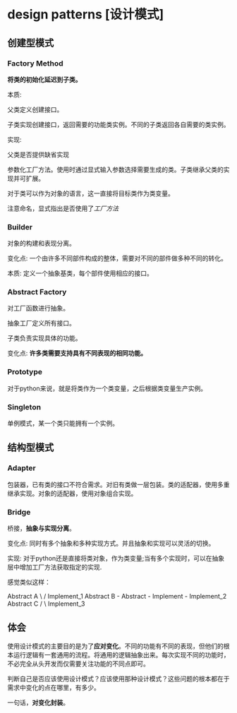# design patterns [设计模式]

## 创建型模式

### Factory Method

**将类的初始化延迟到子类。**

本质:

父类定义创建接口。

子类实现创建接口，返回需要的功能类实例。不同的子类返回各自需要的类实例。

实现:

父类是否提供缺省实现

参数化工厂方法。使用时通过显式输入参数选择需要生成的类。子类继承父类的实现并可扩展。

对于类可以作为对象的语言，这一直接将目标类作为类变量。

注意命名，显式指出是否使用了*工厂方法*

### Builder

对象的构建和表现分离。

变化点: 一个由许多不同部件构成的整体，需要对不同的部件做多种不同的转化。

本质: 定义一个抽象基类，每个部件使用相应的接口。

### Abstract Factory

对工厂函数进行抽象。

抽象工厂定义所有接口。

子类负责实现具体的功能。

变化点: **许多类需要支持具有不同表现的相同功能。**

### Prototype

对于python来说，就是将类作为一个类变量，之后根据类变量生产实例。

### Singleton

单例模式，某一个类只能拥有一个实例。

## 结构型模式

### Adapter

包装器，已有类的接口不符合需求。对旧有类做一层包装。类的适配器，使用多重继承实现。对象的适配器，使用对象组合实现。

### Bridge

桥接，**抽象与实现分离**。

变化点: 同时有多个抽象和多种实现方式。并且抽象和实现可以灵活的切换。

实现: 对于python还是直接将类对象，作为类变量;当有多个实现时，可以在抽象层中增加工厂方法获取指定的实现.

感觉类似这样：

Abstract A \                      / Implement_1
Abstract B -  Abstract - Implement - Implement_2
Abstract C /                      \ Implement_3


## 体会

使用设计模式的主要目的是为了**应对变化**。不同的功能有不同的表现，但他们的根本运行逻辑有一套通用的流程。将通用的逻辑抽象出来。每次实现不同的功能时，不必完全从头开发而仅需要关注功能的不同点即可。

判断自己是否应该使用设计模式？应该使用那种设计模式？这些问题的根本都在于需求中变化的点在哪里，有多少。

一句话，**对变化封装**。
